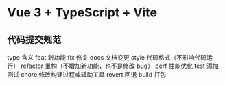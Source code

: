 # Vue 3 + TypeScript + Vite

## 代码提交规范
type	含义
feat	新功能
fix	修复
docs	文档变更
style	代码格式（不影响代码运行）
refactor	重构（不增加新功能，也不是修改 bug）
perf	性能优化
test	添加测试
chore	修改构建过程或辅助工具
revert	回退
build	打包